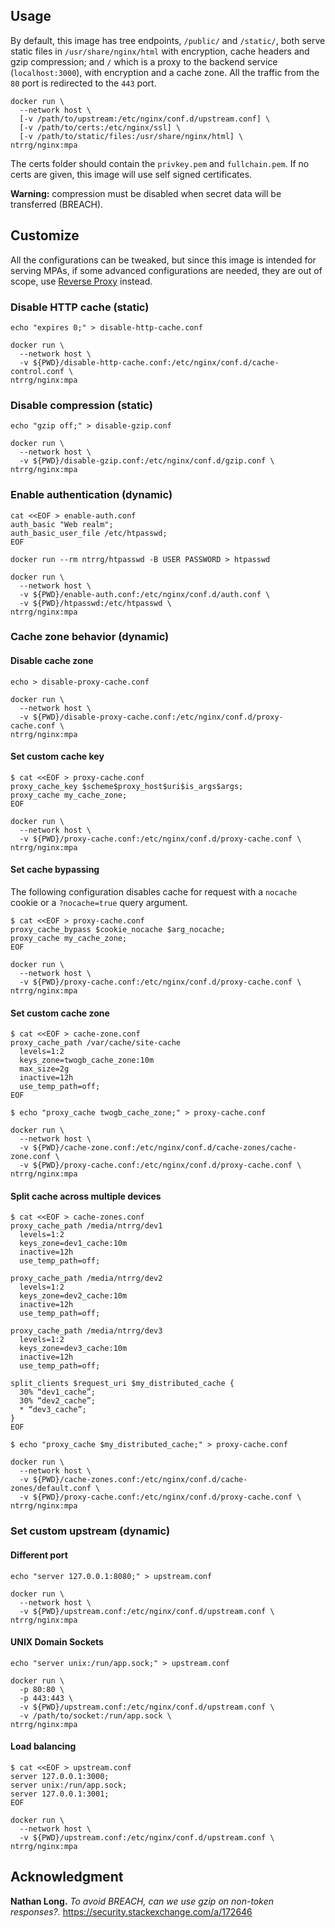 ## Usage

By default, this image has tree endpoints, `/public/` and `/static/`, both
serve static files in `/usr/share/nginx/html` with encryption, cache headers
and gzip compression; and `/` which is a proxy to the backend service
(`localhost:3000`), with encryption and a cache zone. All the traffic from the
`80` port is redirected to the `443` port.

```shell-session
docker run \
  --network host \
  [-v /path/to/upstream:/etc/nginx/conf.d/upstream.conf] \
  [-v /path/to/certs:/etc/nginx/ssl] \
  [-v /path/to/static/files:/usr/share/nginx/html] \
ntrrg/nginx:mpa
```

The certs folder should contain the `privkey.pem` and `fullchain.pem`. If no
certs are given, this image will use self signed certificates.

**Warning:** compression must be disabled when secret data will be transferred
(BREACH).

## Customize

All the configurations can be tweaked, but since this image is intended for
serving MPAs, if some advanced configurations are needed, they are out of
scope, use [Reverse Proxy](../rproxy) instead.

### Disable HTTP cache (static)

```shell-session
echo "expires 0;" > disable-http-cache.conf
```

```shell-session
docker run \
  --network host \
  -v ${PWD}/disable-http-cache.conf:/etc/nginx/conf.d/cache-control.conf \
ntrrg/nginx:mpa
```

### Disable compression (static)

```shell-session
echo "gzip off;" > disable-gzip.conf
```

```shell-session
docker run \
  --network host \
  -v ${PWD}/disable-gzip.conf:/etc/nginx/conf.d/gzip.conf \
ntrrg/nginx:mpa
```

### Enable authentication (dynamic)

```shell-session
cat <<EOF > enable-auth.conf
auth_basic "Web realm";
auth_basic_user_file /etc/htpasswd;
EOF
```

```shell-session
docker run --rm ntrrg/htpasswd -B USER PASSWORD > htpasswd
```

```shell-session
docker run \
  --network host \
  -v ${PWD}/enable-auth.conf:/etc/nginx/conf.d/auth.conf \
  -v ${PWD}/htpasswd:/etc/htpasswd \
ntrrg/nginx:mpa
```

### Cache zone behavior (dynamic)

#### Disable cache zone

```shell-session
echo > disable-proxy-cache.conf
```

```shell-session
docker run \
  --network host \
  -v ${PWD}/disable-proxy-cache.conf:/etc/nginx/conf.d/proxy-cache.conf \
ntrrg/nginx:mpa
```

#### Set custom cache key

```shell-session
$ cat <<EOF > proxy-cache.conf
proxy_cache_key $scheme$proxy_host$uri$is_args$args;
proxy_cache my_cache_zone;
EOF
```

```shell-session
docker run \
  --network host \
  -v ${PWD}/proxy-cache.conf:/etc/nginx/conf.d/proxy-cache.conf \
ntrrg/nginx:mpa
```

#### Set cache bypassing

The following configuration disables cache for request with a `nocache` cookie
or a `?nocache=true` query argument.

```shell-session
$ cat <<EOF > proxy-cache.conf
proxy_cache_bypass $cookie_nocache $arg_nocache;
proxy_cache my_cache_zone;
EOF
```

```shell-session
docker run \
  --network host \
  -v ${PWD}/proxy-cache.conf:/etc/nginx/conf.d/proxy-cache.conf \
ntrrg/nginx:mpa
```

#### Set custom cache zone

```shell-session
$ cat <<EOF > cache-zone.conf
proxy_cache_path /var/cache/site-cache
  levels=1:2
  keys_zone=twogb_cache_zone:10m
  max_size=2g
  inactive=12h
  use_temp_path=off;
EOF
```

```shell-session
$ echo "proxy_cache twogb_cache_zone;" > proxy-cache.conf
```

```shell-session
docker run \
  --network host \
  -v ${PWD}/cache-zone.conf:/etc/nginx/conf.d/cache-zones/cache-zone.conf \
  -v ${PWD}/proxy-cache.conf:/etc/nginx/conf.d/proxy-cache.conf \
ntrrg/nginx:mpa
```

#### Split cache across multiple devices

```shell-session
$ cat <<EOF > cache-zones.conf
proxy_cache_path /media/ntrrg/dev1
  levels=1:2
  keys_zone=dev1_cache:10m
  inactive=12h
  use_temp_path=off;

proxy_cache_path /media/ntrrg/dev2
  levels=1:2
  keys_zone=dev2_cache:10m
  inactive=12h
  use_temp_path=off;

proxy_cache_path /media/ntrrg/dev3
  levels=1:2
  keys_zone=dev3_cache:10m
  inactive=12h
  use_temp_path=off;

split_clients $request_uri $my_distributed_cache {
  30% “dev1_cache”;
  30% “dev2_cache”;
  * “dev3_cache”;
}
EOF
```

```shell-session
$ echo "proxy_cache $my_distributed_cache;" > proxy-cache.conf
```

```shell-session
docker run \
  --network host \
  -v ${PWD}/cache-zones.conf:/etc/nginx/conf.d/cache-zones/default.conf \
  -v ${PWD}/proxy-cache.conf:/etc/nginx/conf.d/proxy-cache.conf \
ntrrg/nginx:mpa
```

### Set custom upstream (dynamic)

#### Different port

```shell-session
echo "server 127.0.0.1:8080;" > upstream.conf
```

```shell-session
docker run \
  --network host \
  -v ${PWD}/upstream.conf:/etc/nginx/conf.d/upstream.conf \
ntrrg/nginx:mpa
```

#### UNIX Domain Sockets

```shell-session
echo "server unix:/run/app.sock;" > upstream.conf
```

```shell-session
docker run \
  -p 80:80 \
  -p 443:443 \
  -v ${PWD}/upstream.conf:/etc/nginx/conf.d/upstream.conf \
  -v /path/to/socket:/run/app.sock \
ntrrg/nginx:mpa
```

#### Load balancing

```shell-session
$ cat <<EOF > upstream.conf
server 127.0.0.1:3000;
server unix:/run/app.sock;
server 127.0.0.1:3001;
EOF
```

```shell-session
docker run \
  --network host \
  -v ${PWD}/upstream.conf:/etc/nginx/conf.d/upstream.conf \
ntrrg/nginx:mpa
```

## Acknowledgment

**Nathan Long.** *To avoid BREACH, can we use gzip on non-token responses?.* https://security.stackexchange.com/a/172646

